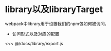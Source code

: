 
# library以及libraryTarget
webpack中library用于设置我们的npm包如何被访问，
* 访问形式以及对应的配置

<<< @/docs/library/export.js